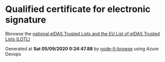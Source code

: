 # Qualified certificate for electronic signature 
 Bbrowse the [national eIDAS Trusted Lists and the EU List of eIDAS Trusted Lists (LOTL)](https://webgate.ec.europa.eu/tl-browser/#/) 
 
 
Generated at **Sat 05/09/2020  0:24:47.88** by [node-tl-browse](https://github.com/ymedlop/node-tl-browser) using Azure Devops 
